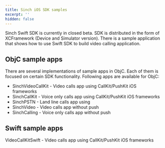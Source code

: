```yaml
---
title: Sinch iOS SDK samples
excerpt: ''
hidden: false
---
```


Sinch Swift SDK is currently in closed beta. SDK is distributed in the form of XCFramework (Device and Simulator version). There is a sample application that shows how to use Swift SDK to build video calling application.

## ObjC sample apps

There are several implementations of sample apps in ObjC. Each of them is focused on certain SDK functionality. Following apps are available for ObjC:

- SinchVideoCallKit - Video calls app using CallKit/PushKit iOS frameworks
- SinchCallKit - Voice only calls app using CallKit/PushKit iOS frameworks
- SinchPSTN - Land line calls app using 
- SinchVideo - Video calls app without push
- SinchCalling - Voice only calls app without push

## Swift sample apps

VideoCallKitSwift  - Video calls app using CallKit/PushKit iOS frameworks
